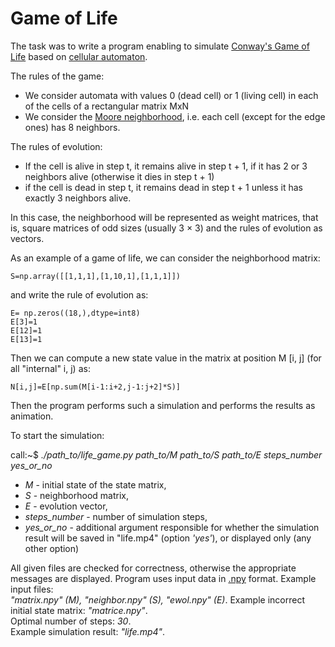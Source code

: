 # Game of Life

The task was to write a program enabling to simulate [Conway's Game of Life](https://en.wikipedia.org/wiki/Conway%27s_Game_of_Life) based on [cellular automaton](https://en.wikipedia.org/wiki/Cellular_automaton).

The rules of the game:<br />
- We consider automata with values 0 (dead cell) or 1 (living cell) in each of the cells of a rectangular matrix MxN
- We consider the [Moore neighborhood](https://en.wikipedia.org/wiki/Moore_neighborhood), i.e. each cell (except for the edge ones) has 8 neighbors.<br />

The rules of evolution:<br />
- If the cell is alive in step t, it remains alive in step t + 1, if it has 2 or 3 neighbors alive (otherwise it dies in step t + 1)
- if the cell is dead in step t, it remains dead in step t + 1 unless it has exactly 3 neighbors alive.<br />

In this case, the neighborhood will be represented as weight matrices, that is, square matrices of odd sizes (usually 3 × 3) 
and the rules of evolution as vectors. <br />

As an example of a game of life, we can consider the neighborhood matrix:
```
S=np.array([[1,1,1],[1,10,1],[1,1,1]])
```
and write the rule of evolution as:
```
E= np.zeros((18,),dtype=int8)
E[3]=1
E[12]=1
E[13]=1
```
Then we can compute a new state value in the matrix at position M [i, j] (for all "internal" i, j) as:
```
N[i,j]=E[np.sum(M[i-1:i+2,j-1:j+2]*S)]
```
Then the program performs such a simulation and performs the results as animation.<br />

To start the simulation: <br />

call:~$ *./path_to/life_game.py path_to/M path_to/S path_to/E steps_number yes_or_no*<br />

- *M* - initial state of the state matrix,
- *S* - neighborhood matrix,
- *E* - evolution vector, 
- *steps_number* - number of simulation steps,
- *yes_or_no* - additional argument responsible for whether the simulation result will be saved in "life.mp4" (option *'yes'*), or displayed only (any other option)<br />

All given files are checked for correctness, otherwise the appropriate messages are displayed.
Program uses input data in [.npy](https://numpy.org/devdocs/reference/generated/numpy.lib.format.html) format. Example input files:<br /> 
*"matrix.npy" (M), "neighbor.npy" (S), "ewol.npy" (E)*. Example incorrect initial state matrix: *"matrice.npy"*.<br />
Optimal number of steps: *30*. <br />
Example simulation result: *"life.mp4"*.
